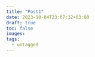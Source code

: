 ```yaml
---
title: "Post1"
date: 2023-10-04T23:07:32+03:00
draft: true
toc: false
images:
tags: 
  - untagged
---
```


